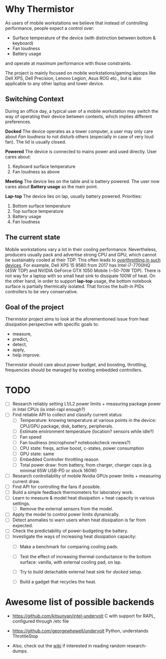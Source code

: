 # Why Thermistor

As users of mobile workstations we believe that instead of controlling performance, people expect a control over:

* Surface temperature of the device (with distinction between bottom & keyboard)
* Fan loudness
* Battery usage

and operate at maximum performance with those constraints.

The project is mainly focused on mobile workstations/gaming laptops like Dell XPS, Dell Precision, Lenovo Legion, Asus ROG etc., but is also applicable to any other laptop and tower device.

## Switching Context

During an office day, a typical user of a mobile workstation may switch the way of operating their device between contexts, which implies different preferences. 

**Docked** 
  The device operates as a tower computer, a user may only care about *Fan loudness* to not disturb others (especially in case of very loud fan). The lid is usually closed.
  
**Powered**
  The device is connected to mains power and used directly. User cares about:
  1. Keyboard surface temperature
  2. Fan loudness as above

**Meeting**
  The device lies on the table and is battery powered. The user now cares about **Battery usage** as the main point.
  
**Lap-top**
  The device lies on lap, usually battery powered. Priorities:
  1. Bottom surface temperature
  2. Top surface temperature
  3. Battery usage
  4. Fan loudness


## The current state

Mobile workstations vary a lot in their cooling performance. Nevertheless, producers usually pack and advertise strong CPU and GPU, which cannot be sustainably cooled at their TDP. This often leads to [overthrottling in such devices](https://github.com/erpalma/throttled). For example, Dell XPS 15 9560 from 2017 has Intel i7-7700HQ (45W TDP) and NVIDIA GeForce GTX 1050 Mobile (~50-70W TDP). There is not way for a laptop with so small heat sink to dissipate 100W of heat. On the other hand, in order to support **lap-top** usage, the bottom notebook surface is partially thermically isolated. That forces the built-in PIDs controllers to be very conservative.

## Goal of the project

Thermistor project aims to look at the aforementioned issue from heat dissipation perspective with specific goals to:
  * measure,
  * predict,
  * detect,
  * apply,
  * help improve.

Thermistor should care about power budget, and boosting, throttling, frequencies should be managed by existing embedded controllers.

# TODO

- [ ] Research reliably setting L1/L2 power limits + measuring package power in Intel CPUs (is intel-rapl enough?)
- [ ] Find reliable API to collect and classify current status:
  - [ ] Temperature: knowing temperature at various points in the device: CPU/GPU package, disk, battery, peripherals.
  - [ ] Estimate environment temperature (location? sensors while idle?)
  - [ ] Fan speed
  - [ ] Fan loudness (microphone? notebookcheck reviews?)
  - [ ] CPU state: freqs, active boost, c-states, power consumption
  - [ ] GPU state: same
  - [ ] Embedded Controller throttling reason
  - [ ] Total power draw: from battery, from charger, charger caps (e.g. minimal 65W USB-PD or stock 160W)
- [ ] Research controllability of mobile Nvidia GPUs power limits + measuring current draw.
- [ ] Find API for controlling the fans if possible.
- [ ] Build a simple feedback thermometers for laboratory work.
- [ ] Learn to measure & model heat dissipation + heat capacity in various settings.
  - [ ]  Remove the external sensors from the model.
- [ ] Apply the model to control power limits dynamically.
- [ ] Detect anomalies to warn users when heat dissipation is far from expected.
- [ ] Check the predictability of power-budgeting the battery.
- [ ] Investigate the ways of increasing heat dissipation capacity:
  - [ ] Make a benchmark for comparing cooling pads.
  - [ ] Test the effect of increasing thermal conductance to the bottom surface: vanilla, with external cooling pad, on lap.
  - [ ] Try to build detachable external heat sink for *docked* setup.
  - [ ] Build a gadget that recycles the heat.


# Awesome list of possible backends
- https://github.com/kitsunyan/intel-undervolt C with support for RAPL, configured through /etc file
- https://github.com/georgewhewell/undervolt Python, understands ThrottleStop

- Also, check out the [wiki](https://github.com/matrach/thermistor/wiki) if interested in reading random research-dumps.
